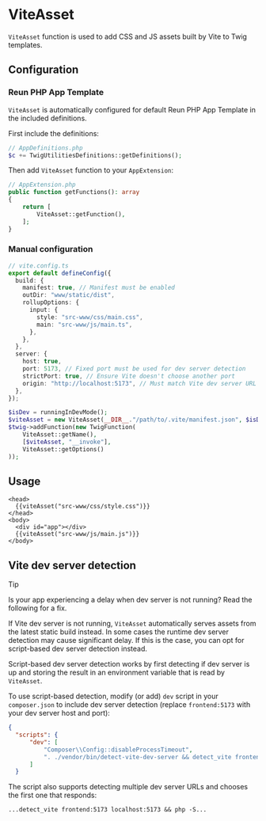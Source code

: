 # ViteAsset

`ViteAsset` function is used to add CSS and JS assets built by Vite to Twig
templates.

## Configuration

### Reun PHP App Template

`ViteAsset` is automatically configured for default Reun PHP App Template in the
included definitions.

First include the definitions:

```php
// AppDefinitions.php
$c += TwigUtilitiesDefinitions::getDefinitions();
```

Then add `ViteAsset` function to your `AppExtension`:

```php
// AppExtension.php
public function getFunctions(): array
{
    return [
        ViteAsset::getFunction(),
    ];
}
```

### Manual configuration

```ts
// vite.config.ts
export default defineConfig({
  build: {
    manifest: true, // Manifest must be enabled
    outDir: "www/static/dist",
    rollupOptions: {
      input: {
        style: "src-www/css/main.css",
        main: "src-www/js/main.ts",
      },
    },
  },
  server: {
    host: true,
    port: 5173, // Fixed port must be used for dev server detection
    strictPort: true, // Ensure Vite doesn't choose another port
    origin: "http://localhost:5173", // Must match Vite dev server URL
  },
});
```

```php
$isDev = runningInDevMode();
$viteAsset = new ViteAsset(__DIR__."/path/to/.vite/manifest.json", $isDev);
$twig->addFunction(new TwigFunction(
    ViteAsset::getName(),
    [$viteAsset, "__invoke"],
    ViteAsset::getOptions()
));
```

## Usage

```twig
<head>
  {{viteAsset("src-www/css/style.css")}}
</head>
<body>
  <div id="app"></div>
  {{viteAsset("src-www/js/main.js")}}
</body>
```

## Vite dev server detection

> [!TIP]
>
> Is your app experiencing a delay when dev server is not running? Read the
> following for a fix.

If Vite dev server is not running, `ViteAsset` automatically serves assets from
the latest static build instead. In some cases the runtime dev server detection
may cause significant delay. If this is the case, you can opt for script-based
dev server detection instead.

Script-based dev server detection works by first detecting if dev server is up
and storing the result in an environment variable that is read by `ViteAsset`.

To use script-based detection, modify (or add) `dev` script in your
`composer.json` to include dev server detection (replace `frontend:5173` with
your dev server host and port):

```json
{
  "scripts": {
      "dev": [
          "Composer\\Config::disableProcessTimeout",
          ". ./vendor/bin/detect-vite-dev-server && detect_vite frontend:5173 && php -S 0.0.0.0:8080 -t www"
      ]
  }
```

The script also supports detecting multiple dev server URLs and chooses the
first one that responds:

```
...detect_vite frontend:5173 localhost:5173 && php -S...
```
